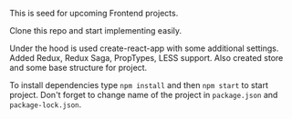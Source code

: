 This is seed for upcoming Frontend projects.

Clone this repo and start implementing easily.

Under the hood is used create-react-app with some additional settings.
Added Redux, Redux Saga, PropTypes, LESS support.
Also created store and some base structure for project.

To install dependencies type `npm install` and then `npm start` to start project.
Don't forget to change name of the project in `package.json` and `package-lock.json`.
